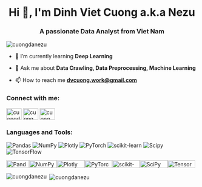 <h1 align="center">Hi 👋, I'm Dinh Viet Cuong a.k.a Nezu</h1>
<h3 align="center">A passionate Data Analyst from Viet Nam</h3>

<p align="left"> <img src="https://komarev.com/ghpvc/?username=cuongdanezu&label=Profile%20views&color=0e75b6&style=flat" alt="cuongdanezu" /> </p>

- 🌱 I’m currently learning **Deep Learning**

- 💬 Ask me about **Data Crawling, Data Preprocessing, Machine Learning**

- 📫 How to reach me **dvcuong.work@gmail.com**

<h3 align="left">Connect with me:</h3>
<p align="left">
<a href="https://linkedin.com/in/cuongdanezu" target="blank"><img align="center" src="https://raw.githubusercontent.com/rahuldkjain/github-profile-readme-generator/master/src/images/icons/Social/linked-in-alt.svg" alt="cuongdanezu" height="30" width="40" /></a>
<a href="https://fb.com/cuong.nezumiii" target="blank"><img align="center" src="https://raw.githubusercontent.com/rahuldkjain/github-profile-readme-generator/master/src/images/icons/Social/facebook.svg" alt="cuong.nezumiii" height="30" width="40" /></a>
<a href="https://instagram.com/cuong.nezumiii" target="blank"><img align="center" src="https://raw.githubusercontent.com/rahuldkjain/github-profile-readme-generator/master/src/images/icons/Social/instagram.svg" alt="cuong.nezumiii" height="30" width="40" /></a>
</p>

<h3 align="left">Languages and Tools:</h3>
<p><img src="https://img.shields.io/badge/pandas-%23150458.svg?style=flat&amp;logo=pandas&amp;logoColor=white" alt="Pandas"> <img src="https://img.shields.io/badge/numpy-%23013243.svg?style=flat&amp;logo=numpy&amp;logoColor=white" alt="NumPy"> <img src="https://img.shields.io/badge/Plotly-%233F4F75.svg?style=flat&amp;logo=plotly&amp;logoColor=white" alt="Plotly"> <img src="https://img.shields.io/badge/PyTorch-%23EE4C2C.svg?style=flat&amp;logo=PyTorch&amp;logoColor=white" alt="PyTorch"> <img src="https://img.shields.io/badge/scikit--learn-%23F7931E.svg?style=flat&amp;logo=scikit-learn&amp;logoColor=white" alt="scikit-learn"> <img src="https://img.shields.io/badge/SciPy-%230C55A5.svg?style=flat&amp;logo=scipy&amp;logoColor=%25white" alt="Scipy"> <img src="https://img.shields.io/badge/TensorFlow-%23FF6F00.svg?style=flat&amp;logo=TensorFlow&amp;logoColor=white" alt="TensorFlow"></p>
<p align="left"><a href="https://pandas.pydata.org/" target="_blank" rel="noreferrer"><img src="https://img.shields.io/badge/pandas-%23150458.svg" alt="Pandas" width="60" height="20"/></a><a href="https://numpy.org/" target="_blank" rel="noreferrer"><img src="https://img.shields.io/badge/numpy-%23013243.svg" alt="NumPy" width="73" height="20"/></a><a href="https://plotly.com/" target="_blank" rel="noreferrer"><img src="https://img.shields.io/badge/Plotly-%233F4F75.svg" alt="Plotly" width="73" height="20""/></a><a href="https://pytorch.org/" target="_blank" rel="noreferrer"><img src="https://img.shields.io/badge/PyTorch-%23EE4C2C.svg" alt="PyTorch" width="73" height="20"/></a><a href="https://scikit-learn.org/" target="_blank" rel="noreferrer"><img src="https://img.shields.io/badge/scikit--learn-%23F7931E.svg" alt="scikit-learn" width="73" height="20"/></a><a href="https://www.scipy.org/" target="_blank" rel="noreferrer"><img src="https://img.shields.io/badge/SciPy-%230C55A5.svg" alt="SciPy" width="73" height="20"/></a><a href="https://www.tensorflow.org/" target="_blank" rel="noreferrer"><img src="https://img.shields.io/badge/TensorFlow-%23FF6F00.svg" alt="TensorFlow" width="73" height="20"/></a></p>
<p><img align="left" src="https://github-readme-stats.vercel.app/api/top-langs?username=cuongdanezu&show_icons=true&locale=en&layout=compact" alt="cuongdanezu" /></p>

<p>&nbsp;<img align="center" src="https://github-readme-stats.vercel.app/api?username=cuongdanezu&show_icons=true&locale=en" alt="cuongdanezu" /></p>

